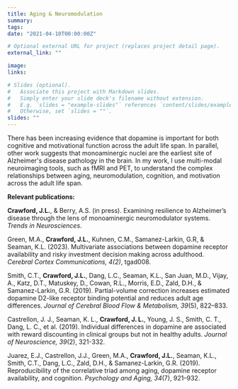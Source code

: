 ```yaml
---
title: Aging & Neuromodulation
summary: 
tags:
date: "2021-04-10T00:00:00Z"

# Optional external URL for project (replaces project detail page).
external_link: ""

image:
links:

# Slides (optional).
#   Associate this project with Markdown slides.
#   Simply enter your slide deck's filename without extension.
#   E.g. `slides = "example-slides"` references `content/slides/example-slides.md`.
#   Otherwise, set `slides = ""`.
slides: ""
---
```


There has been increasing evidence that dopamine is important for both cognitive and motivational function across the adult life span. In parallel, other work suggests that monoaminergic nuclei are the earliest site of Alzheimer's disease pathology in the brain.  In my work, I use multi-modal neuroimaging tools, such as fMRI and PET, to understand the complex relationships between aging, neuromodulation, cognition, and motivation across the adult life span. 

**Relevant publications:**

**Crawford, J.L.**, & Berry, A.S. (in press). Examining resilience to Alzheimer’s disease through the lens of
monoaminergic neuromodulator systems. *Trends in Neurosciences*.

Green, M.A., **Crawford, J.L.**, Kuhnen, C.M., Samanez-Larkin, G.R, & Seaman, K.L. (2023). Multivariate associations between dopamine receptor availability and risky investment decision making across adulthood. *Cerebral Cortex Communications, 4(2)*, tgad008.

Smith, C.T., **Crawford, J.L.**, Dang, L.C., Seaman, K.L., San Juan, M.D., Vijay, A., Katz, D.T.,
Matuskey, D., Cowan, R.L., Morris, E.D., Zald, D.H., & Samanez-Larkin, G.R. (2019). Partial-volume 
correction increases estimated dopamine D2-like receptor binding potential and reduces adult age differences. *Journal of Cerebral Blood Flow & Metabolism, 39*(5), 822–833.  

Castrellon, J. J., Seaman, K. L., **Crawford, J. L.**, Young, J. S., Smith, C. T., Dang, L. C., et al. (2019). 
Individual differences in dopamine are associated with reward discounting in clinical groups but not in healthy adults. *Journal of Neuroscience, 39*(2), 321-332.

Juarez, E.J., Castrellon, J.J., Green, M.A., **Crawford, J.L.**, Seaman, K.L., Smith, C.T., Dang, L.C., Zald, D.H., 
& Samanez-Larkin, G.R. (2019). Reproducibility of the correlative triad among aging, dopamine receptor availability, and cognition. *Psychology and Aging, 34*(7), 921–932.

